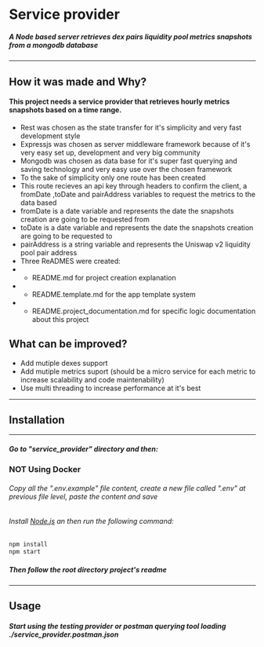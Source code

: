 # Service provider

##### A Node based server retrieves dex pairs liquidity pool metrics snapshots from a mongodb database

---

## How it was made and Why?

#### This project needs a service provider that retrieves hourly metrics snapshots based on a time range.

- Rest was chosen as the state transfer for it's simplicity and very fast development style
- Expressjs was chosen as server middleware framework because of it's very easy set up, development and very big community
- Mongodb was chosen as data base for it's super fast querying and saving technology and very easy use over the chosen framework
- To the sake of simplicity only one route has been created
- This route recieves an api key through headers to confirm the client, a fromDate ,toDate and pairAddress variables to request the metrics to the data based
- fromDate is a date variable and represents the date the snapshots creation are going to be requested from
- toDate is a date variable and represents the date the snapshots creation are going to be requested to
- pairAddress is a string variable and represents the Uniswap v2 liquidity pool pair address
- Three ReADMES were created:
- - README.md for project creation explanation
- - README.template.md for the app template system
- - README.project_documentation.md for specific logic documentation about this project

## What can be improved?

- Add mutiple dexes support
- Add mutiple metrics suport (should be a micro service for each metric to increase scalability and code maintenability)
- Use multi threading to increase performance at it's best

---

## Installation

---

##### Go to "service_provider" directory and then:

### NOT Using Docker

###### Copy all the ".env.example" file content, create a new file called ".env" at previous file level, paste the content and save

###### Install [Node.js][pln] an then run the following command:

```sh
npm install
npm start
```

##### Then follow the root directory project's readme

---

## Usage

##### Start using the testing provider or postman querying tool loading ./service_provider.postman.json

[pln]: https://nodejs.org/es/download/
